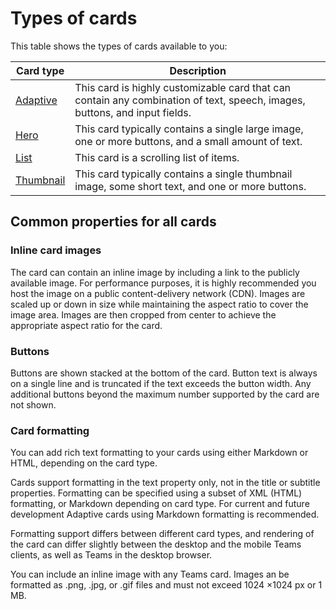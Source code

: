 # Types of cards

This table shows the types of cards available to you:

| Card type          | Description                                |
| ------------- | ----------------------------------------------- |
| [Adaptive](adaptive.md)         | This card is highly customizable card that can contain any combination of text, speech, images, buttons, and input fields.  |
| [Hero](hero.md)   | This card typically contains a single large image, one or more buttons, and a small amount of text. |
| [List](list.md)             | This card is a scrolling list of items.  |
| [Thumbnail](thumbnail.md)             | This card typically contains a single thumbnail image, some short text, and one or more buttons. |

## Common properties for all cards

### Inline card images

The card can contain an inline image by including a link to the publicly available image. For performance purposes, it is highly recommended you host the image on a public content-delivery network (CDN).
Images are scaled up or down in size while maintaining the aspect ratio to cover the image area. Images are then cropped from center to achieve the appropriate aspect ratio for the card.

### Buttons

Buttons are shown stacked at the bottom of the card. Button text is always on a single line and is truncated if the text exceeds the button width. Any additional buttons beyond the maximum number supported by the card are not shown.

### Card formatting

You can add rich text formatting to your cards using either Markdown or HTML, depending on the card type.

Cards support formatting in the text property only, not in the title or subtitle properties. Formatting can be specified using a subset of XML (HTML) formatting, or Markdown depending on card type. For current and future development Adaptive cards using Markdown formatting is recommended.

Formatting support differs between different card types, and rendering of the card can differ slightly between the desktop and the mobile Teams clients, as well as Teams in the desktop browser.

You can include an inline image with any Teams card. Images an be formatted as .png, .jpg, or .gif files and must not exceed 1024 ×1024 px or 1 MB.
